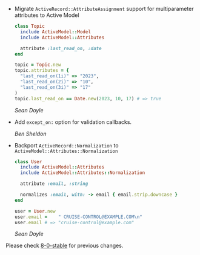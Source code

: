 *   Migrate `ActiveRecord::AttributeAssignment` support for multiparameter attributes to Active Model

    ```ruby
    class Topic
      include ActiveModel::Model
      include ActiveModel::Attributes

      attribute :last_read_on, :date
    end

    topic = Topic.new
    topic.attributes = {
      "last_read_on(1i)" => "2023",
      "last_read_on(2i)" => "10",
      "last_read_on(3i)" => "17"
    )
    topic.last_read_on == Date.new(2023, 10, 17) # => true
    ```

    *Sean Doyle*

*   Add `except_on:` option for validation callbacks.

    *Ben Sheldon*

*   Backport `ActiveRecord::Normalization` to `ActiveModel::Attributes::Normalization`

    ```ruby
    class User
      include ActiveModel::Attributes
      include ActiveModel::Attributes::Normalization

      attribute :email, :string

      normalizes :email, with: -> email { email.strip.downcase }
    end

    user = User.new
    user.email =    " CRUISE-CONTROL@EXAMPLE.COM\n"
    user.email # => "cruise-control@example.com"
    ```

    *Sean Doyle*

Please check [8-0-stable](https://github.com/rails/rails/blob/8-0-stable/activemodel/CHANGELOG.md) for previous changes.
